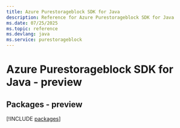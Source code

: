 ```yaml
---
title: Azure Purestorageblock SDK for Java
description: Reference for Azure Purestorageblock SDK for Java
ms.date: 07/25/2025
ms.topic: reference
ms.devlang: java
ms.service: purestorageblock
---
```

# Azure Purestorageblock SDK for Java - preview
## Packages - preview
[!INCLUDE [packages](purestorageblock-index.md)]